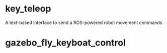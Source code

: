key_teleop
==========

A text-based interface to send a ROS-powered robot movement commands
# gazebo_fly_keyboat_control
